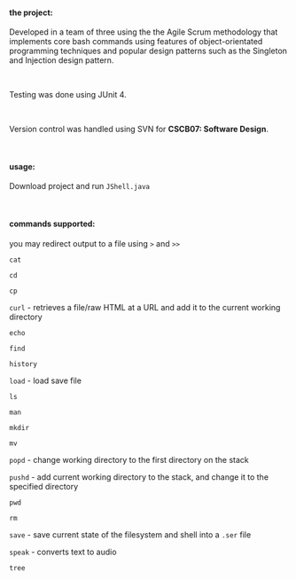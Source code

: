 #### **the project:** 

Developed in a team of three using the the Agile Scrum methodology that implements core bash commands using features of object-orientated programming techniques and popular design patterns such as the Singleton and Injection design pattern.

<br/>

Testing was done using JUnit 4. 

<br/>

Version control was handled using SVN for **CSCB07: Software Design**. 

<br/>

#### usage:

Download project and run `JShell.java`

<br/>

#### **commands supported:** 

you may redirect output to a file using `>` and `>>`

`cat` 

`cd` 

`cp` 

`curl` -   retrieves a file/raw HTML at a URL and add it to the current working directory

`echo`

`find`

`history`

`load` - load save file

`ls`

`man`

`mkdir`

`mv`

`popd` - change working directory to the first directory on the stack

`pushd` - add current working directory to the stack, and change it to the specified directory

`pwd`

`rm`

`save` - save current state of the filesystem and shell into a `.ser` file

`speak` - converts text to audio

`tree`

<br>
